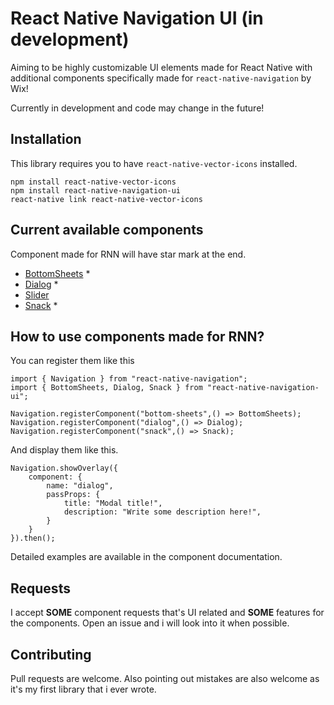 # React Native Navigation UI (in development)

Aiming to be highly customizable UI elements made for React Native with additional components specifically made for `react-native-navigation` by Wix!

Currently in development and code may change in the future!

## Installation
This library requires you to have `react-native-vector-icons` installed.
```
npm install react-native-vector-icons
npm install react-native-navigation-ui
react-native link react-native-vector-icons
```

## Current available components

Component made for RNN will have star mark at the end.

- [BottomSheets](https://github.com/replecta/react-native-navigation-ui/blob/master/docs/BottomSheets.md) *
- [Dialog](https://github.com/replecta/react-native-navigation-ui/blob/master/docs/Dialog.md) *
- [Slider](https://github.com/replecta/react-native-navigation-ui/blob/master/docs/Slider.md)
- [Snack](https://github.com/replecta/react-native-navigation-ui/blob/master/docs/Snack.md) *

## How to use components made for RNN?

You can register them like this
```
import { Navigation } from "react-native-navigation";
import { BottomSheets, Dialog, Snack } from "react-native-navigation-ui";

Navigation.registerComponent("bottom-sheets",() => BottomSheets);
Navigation.registerComponent("dialog",() => Dialog);
Navigation.registerComponent("snack",() => Snack);
```
And display them like this.

```
Navigation.showOverlay({
    component: {
        name: "dialog",
        passProps: {
            title: "Modal title!",
            description: "Write some description here!",
        }
    }
}).then();
```
Detailed examples are available in the component documentation.

## Requests

I accept **SOME** component requests that's UI related and **SOME** features for the components. Open an issue and i will look into it when possible.

## Contributing

Pull requests are welcome.
Also pointing out mistakes are also welcome as it's my first library that i ever wrote.
